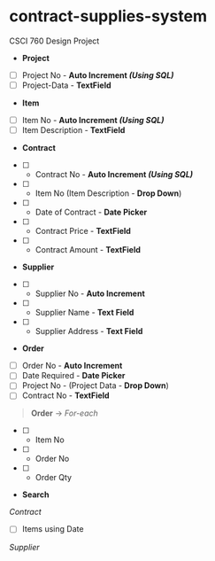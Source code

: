 # contract-supplies-system
CSCI 760 Design Project

* **Project**
- [ ] Project No - **Auto Increment _(Using SQL)_**
- [ ] Project-Data - **TextField**

* **Item**
- [ ] Item No - **Auto Increment _(Using SQL)_**
- [ ] Item Description - **TextField**

* **Contract**
- [ ] - Contract No - **Auto Increment _(Using SQL)_**
- [ ] - Item No (Item Description - **Drop Down**)
- [ ] - Date of Contract - **Date Picker**
- [ ] - Contract Price - **TextField**
- [ ] - Contract Amount - **TextField**

* **Supplier** 
- [ ] - Supplier No - **Auto Increment**
- [ ] - Supplier Name - **Text Field**
- [ ] - Supplier Address - **Text Field**

* **Order**
- [ ] Order No - **Auto Increment**
- [ ] Date Required - **Date Picker**
- [ ] Project No - (Project Data - **Drop Down**)
- [ ] Contract No - **TextField**
> **Order** -> _For-each_
- [ ] - Item No
- [ ] - Order No
- [ ] - Order Qty

* **Search**

_Contract_
- [ ] Items using Date

_Supplier_
